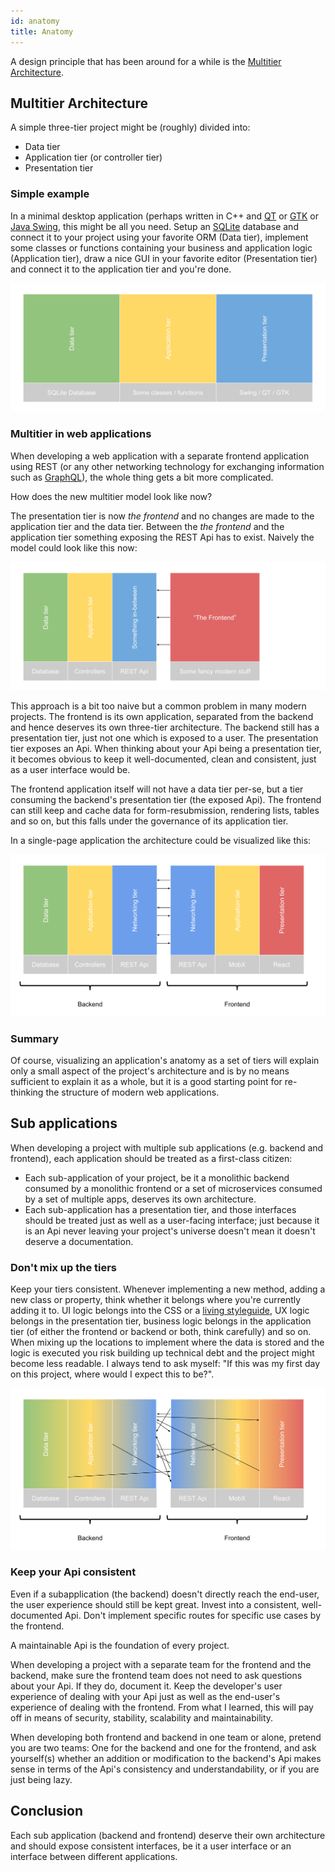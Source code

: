 ```yaml
---
id: anatomy
title: Anatomy
---
```


A design principle that has been around for a while is the [Multitier Architecture](https://en.wikipedia.org/wiki/Multitier_architecture#Three-tier_architecture).

## Multitier Architecture

A simple three-tier project might be (roughly) divided into:

- Data tier
- Application tier (or controller tier)
- Presentation tier

### Simple example

In a minimal desktop application (perhaps written in C++ and [QT](https://www.qt.io/) or [GTK](https://www.gtk.org/) or [Java Swing](https://docs.oracle.com/javase/tutorial/uiswing/),
this might be all you need. Setup an [SQLite](https://www.sqlite.org/index.html) database and connect it to your project using your favorite ORM (Data tier),
implement some classes or functions containing your business and application logic (Application tier), draw a nice GUI in your favorite editor (Presentation tier) and connect it to 
the application tier and you're done.

![Simple three tier application](assets/layers-initial.svg)

### Multitier in web applications

When developing a web application with a separate frontend application using REST (or any other networking technology for exchanging information such as [GraphQL](https://graphql.org/)),
the whole thing gets a bit more complicated.

How does the new multitier model look like now?

The presentation tier is now *the frontend* and no changes are made to the application tier and the data tier. Between the *the frontend* and the application tier
something exposing the REST Api has to exist. Naively the model could look like this now:

![Naive new model](assets/layers-wrong.svg)

This approach is a bit too naive but a common problem in many modern projects. The frontend is its own application, separated from the backend and hence deserves its own
three-tier architecture. The backend still has a presentation tier, just not one which is exposed to a user. The presentation tier exposes an Api. When thinking about your
Api being a presentation tier, it becomes obvious to keep it well-documented, clean and consistent, just as a user interface would be.

The frontend application itself will not have a data tier per-se, but a tier consuming the backend's presentation tier (the exposed Api). The frontend can still keep and cache
data for form-resubmission, rendering lists, tables and so on, but this falls under the governance of its application tier.

In a single-page application the architecture could be visualized like this:

![Correct new model](assets/layers-correct.svg)

### Summary

Of course, visualizing an application's anatomy as a set of tiers will explain only a small aspect of the project's architecture and is by no means sufficient to explain it as
a whole, but it is a good starting point for re-thinking the structure of modern web applications.

## Sub applications

When developing a project with multiple sub applications (e.g. backend and frontend), each application should be treated as a first-class citizen:

- Each sub-application of your project, be it a monolithic backend consumed by a monolithic frontend or a set of microservices consumed by a set of multiple apps, deserves its own architecture.
- Each sub-application has a presentation tier, and those interfaces should be treated just as well as a user-facing interface; just because it is an Api never leaving your project's universe doesn't mean
it doesn't deserve a documentation.

### Don't mix up the tiers

Keep your tiers consistent. Whenever implementing a new method, adding a new class or property, think whether it belongs where you're currently adding it to.
UI logic belongs into the CSS or a [living styleguide](https://teamgaslight.com/blog/what-is-a-living-style-guide), UX logic belongs in the presentation tier, business logic
belongs in the application tier (of either the frontend or backend or both, think carefully) and so on. When mixing up the locations to implement where the data is stored
and the logic is executed you risk building up technical debt and the project might become less readable. I always tend to ask myself: "If this was my first day on this project, where would I expect this to be?".

![Correct new model](assets/layers-mixed.svg)

### Keep your Api consistent

Even if a subapplication (the backend) doesn't directly reach the end-user, the user experience should still be kept great. Invest into a consistent, well-documented Api.
Don't implement specific routes for specific use cases by the frontend.

A maintainable Api is the foundation of every project.

When developing a project with a separate team for the frontend and the backend, make sure the frontend team does not need to ask questions about your Api. If they do, document it.
Keep the developer's user experience of dealing with your Api just as well as the end-user's experience of dealing with the frontend. From what I learned, this will pay off in means of security, stability, scalability and maintainability.

When developing both frontend and backend in one team or alone, pretend you are two teams: One for the backend and one for the frontend, and ask yourself(s) whether an addition
or modification to the backend's Api makes sense in terms of the Api's consistency and understandability, or if you are just being lazy.

## Conclusion

Each sub application (backend and frontend) deserve their own architecture and should expose consistent interfaces, be it a user interface or an interface between different applications.
